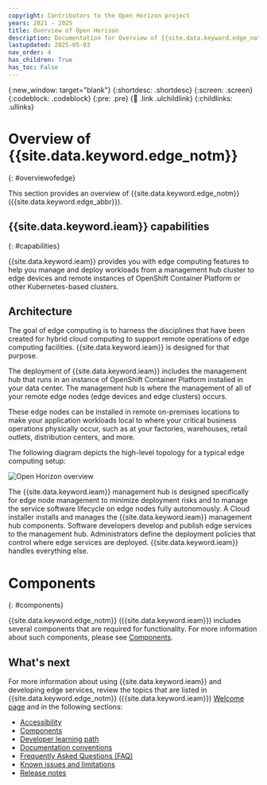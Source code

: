 ```yaml
---
copyright: Contributors to the Open Horizon project
years: 2021 - 2025
title: Overview of Open Horizon
description: Documentation for Overview of {{site.data.keyword.edge_notm}}
lastupdated: 2025-05-03
nav_order: 4
has_children: True
has_toc: False
---
```


{:new_window: target="blank"}
{:shortdesc: .shortdesc}
{:screen: .screen}
{:codeblock: .codeblock}
{:pre: .pre}
{:child: .link .ulchildlink}
{:childlinks: .ullinks}

# Overview of {{site.data.keyword.edge_notm}}
{: #overviewofedge}

This section provides an overview of {{site.data.keyword.edge_notm}} ({{site.data.keyword.edge_abbr}}).

## {{site.data.keyword.ieam}} capabilities
{: #capabilities}

{{site.data.keyword.ieam}} provides you with edge computing features to help you manage and deploy workloads from a management hub cluster to edge devices and remote instances of OpenShift Container Platform or other Kubernetes-based clusters.

## Architecture

The goal of edge computing is to harness the disciplines that have been created for hybrid cloud computing to support remote operations of edge computing facilities. {{site.data.keyword.ieam}} is designed for that purpose.

The deployment of {{site.data.keyword.ieam}} includes the management hub that runs in an instance of OpenShift Container Platform installed in your data center. The management hub is where the management of all of your remote edge nodes (edge devices and edge clusters) occurs.

These edge nodes can be installed in remote on-premises locations to make your application workloads local to where your critical business operations physically occur, such as at your factories, warehouses, retail outlets, distribution centers, and more.

The following diagram depicts the high-level topology for a typical edge computing setup:

![Open Horizon overview](../../images/edge/01_OH_overview.svg "Open Horizon overview")

The {{site.data.keyword.ieam}} management hub is designed specifically for edge node management to minimize deployment risks and to manage the service software lifecycle on edge nodes fully autonomously. A Cloud installer installs and manages the {{site.data.keyword.ieam}} management hub components. Software developers develop and publish edge services to the management hub. Administrators define the deployment policies that control where edge services are deployed. {{site.data.keyword.ieam}} handles everything else.

# Components
{: #components}

{{site.data.keyword.edge_notm}} ({{site.data.keyword.ieam}}) includes several components that are required for functionality. For more information about such components, please see [Components](./components.md).

## What's next

For more information about using {{site.data.keyword.ieam}} and developing edge services, review the topics that are listed in {{site.data.keyword.edge_notm}} ({{site.data.keyword.ieam}}) [Welcome page](../index.html) and in the following sections:

* [Accessibility](../getting_started/accessibility.md)
* [Components](../getting_started/components.md)
* [Developer learning path](../getting_started/developer_learning_path.md)
* [Documentation conventions](../getting_started/document_conventions.md)
* [Frequently Asked Questions (FAQ)](../getting_started/faq.md)
* [Known issues and limitations](../getting_started/known_issues.md)
* [Release notes](../getting_started/release_notes.md)
